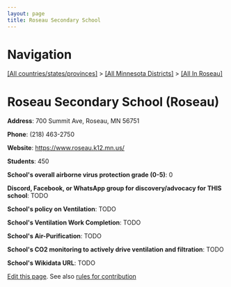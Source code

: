 ```yaml
---
layout: page
title: Roseau Secondary School
---
```

# Navigation

[[All countries/states/provinces]](../../..) > [[All Minnesota Districts]](../..) > [[All In Roseau]](..)

# Roseau Secondary School (Roseau)

**Address**: 700 Summit Ave, Roseau, MN 56751

**Phone**: (218) 463-2750

**Website**: <https://www.roseau.k12.mn.us/>

**Students**: 450

**School's overall airborne virus protection grade (0-5)**: 0

**Discord, Facebook, or WhatsApp group for discovery/advocacy for THIS school**: TODO

**School's policy on Ventilation**: TODO

**School's Ventilation Work Completion**: TODO

**School's Air-Purification**: TODO

**School's CO2 monitoring to actively drive ventilation and filtration**: TODO

**School's Wikidata URL**: TODO


[Edit this page](https://github.com/ventilate-schools/MN/edit/main/./Roseau/Roseau_Secondary_School.md). See also [rules for contribution](../../../contribution-rules/)